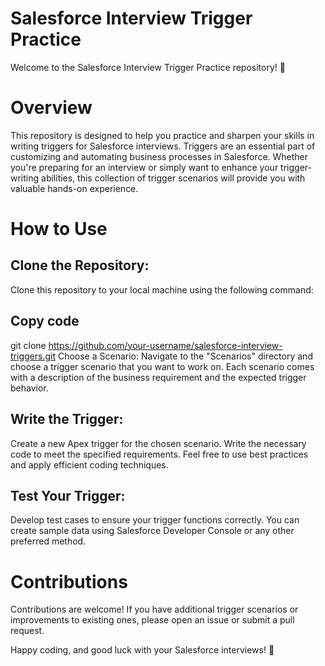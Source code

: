 # Salesforce Interview Trigger Practice
Welcome to the Salesforce Interview Trigger Practice repository! 🚀

# Overview
This repository is designed to help you practice and sharpen your skills in writing triggers for Salesforce interviews. Triggers are an essential part of customizing and automating business processes in Salesforce. Whether you're preparing for an interview or simply want to enhance your trigger-writing abilities, this collection of trigger scenarios will provide you with valuable hands-on experience.

# How to Use
## Clone the Repository:
Clone this repository to your local machine using the following command:

## Copy code
git clone https://github.com/your-username/salesforce-interview-triggers.git
Choose a Scenario:
Navigate to the "Scenarios" directory and choose a trigger scenario that you want to work on. Each scenario comes with a description of the business requirement and the expected trigger behavior.

## Write the Trigger:
Create a new Apex trigger for the chosen scenario. Write the necessary code to meet the specified requirements. Feel free to use best practices and apply efficient coding techniques.

## Test Your Trigger:
Develop test cases to ensure your trigger functions correctly. You can create sample data using Salesforce Developer Console or any other preferred method.

# Contributions
Contributions are welcome! If you have additional trigger scenarios or improvements to existing ones, please open an issue or submit a pull request.

Happy coding, and good luck with your Salesforce interviews! 🌟
